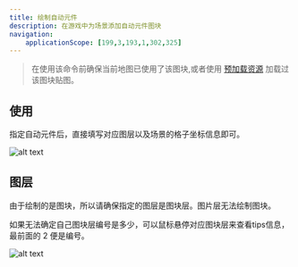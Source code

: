 ```yaml
---
title: 绘制自动元件
description: 在游戏中为场景添加自动元件图块
navigation:
    applicationScope: [199,3,193,1,302,325]
---
```


> 在使用该命令前确保当前地图已使用了该图块,或者使用 [预加载资源](../images/preloadingandunloadingresources) 加载过该图块贴图。

## 使用

指定自动元件后，直接填写对应图层以及场景的格子坐标信息即可。

![alt text](https://cdn.gcw.wiki.wiki/gcw/image/zh_hans/commands/scene/drawautotitle/image.png)

## 图层

由于绘制的是图块，所以请确保指定的图层是图块层。图片层无法绘制图块。

如果无法确定自己图块层编号是多少，可以鼠标悬停对应图块层来查看tips信息，最前面的 2 便是编号。

![alt text](https://cdn.gcw.wiki.wiki/gcw/image/zh_hans/commands/scene/drawautotitle/image-1.png)
